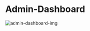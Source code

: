 # Admin-Dashboard
![admin-dashboard-img](https://github.com/kediasparsh/Admin-Dashboard/assets/87221805/aa9a929c-8b13-4e9e-b363-1b74e23cc2ae)
